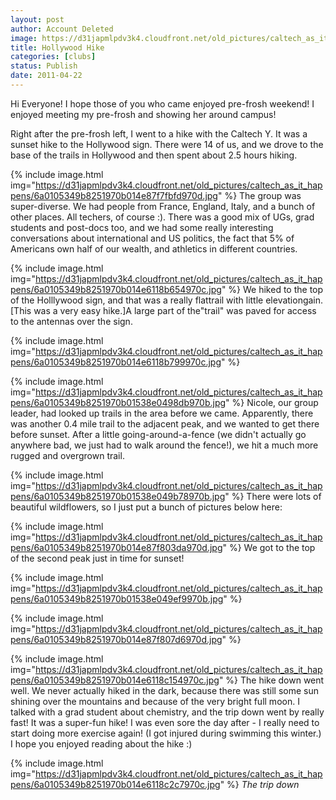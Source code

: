 ```yaml
---
layout: post
author: Account Deleted
image: https://d31japmlpdv3k4.cloudfront.net/old_pictures/caltech_as_it_happens/6a0105349b8251970b014e87f7f9fe970d.jpg
title: Hollywood Hike 
categories: [clubs]
status: Publish
date: 2011-04-22
---
```


Hi Everyone! I hope those of you who came enjoyed pre-frosh weekend! I enjoyed meeting my pre-frosh and showing her around campus!

Right after the pre-frosh left, I went to a hike with the Caltech Y. It was a sunset hike to the Hollywood sign. There were 14 of us, and we drove to the base of the trails in Hollywood and then spent about 2.5 hours hiking.


{% include image.html img="https://d31japmlpdv3k4.cloudfront.net/old_pictures/caltech_as_it_happens/6a0105349b8251970b014e87f7fbfd970d.jpg" %}
The group was super-diverse. We had people from France, England, Italy, and a bunch of other places. All techers, of course :). There was a good mix of UGs, grad students and post-docs too, and we had some really interesting conversations about international and US politics, the fact that 5% of Americans own half of our wealth, and athletics in different countries.


{% include image.html img="https://d31japmlpdv3k4.cloudfront.net/old_pictures/caltech_as_it_happens/6a0105349b8251970b014e6118b654970c.jpg" %}
We hiked to the top of the Holllywood sign, and that was a really flattrail with little elevationgain.[This was a very easy hike.]A large part of the"trail" was paved for access to the antennas over the sign.


{% include image.html img="https://d31japmlpdv3k4.cloudfront.net/old_pictures/caltech_as_it_happens/6a0105349b8251970b014e6118b799970c.jpg" %}

{% include image.html img="https://d31japmlpdv3k4.cloudfront.net/old_pictures/caltech_as_it_happens/6a0105349b8251970b01538e0498db970b.jpg" %}
Nicole, our group leader, had looked up trails in the area before we came. Apparently, there was another 0.4 mile trail to the adjacent peak, and we wanted to get there before sunset. After a little going-around-a-fence (we didn't actually go anywhere bad, we just had to walk around the fence!), we hit a much more rugged and overgrown trail.


{% include image.html img="https://d31japmlpdv3k4.cloudfront.net/old_pictures/caltech_as_it_happens/6a0105349b8251970b01538e049b78970b.jpg" %}
There were lots of beautiful wildflowers, so I just put a bunch of pictures below here:


{% include image.html img="https://d31japmlpdv3k4.cloudfront.net/old_pictures/caltech_as_it_happens/6a0105349b8251970b014e87f803da970d.jpg" %}
We got to the top of the second peak just in time for sunset!


{% include image.html img="https://d31japmlpdv3k4.cloudfront.net/old_pictures/caltech_as_it_happens/6a0105349b8251970b01538e049ef9970b.jpg" %}

{% include image.html img="https://d31japmlpdv3k4.cloudfront.net/old_pictures/caltech_as_it_happens/6a0105349b8251970b014e87f807d6970d.jpg" %}

{% include image.html img="https://d31japmlpdv3k4.cloudfront.net/old_pictures/caltech_as_it_happens/6a0105349b8251970b014e6118c154970c.jpg" %}
The hike down went well. We never actually hiked in the dark, because there was still some sun shining over the mountains and because of the very bright full moon. I talked with a grad student about chemistry, and the trip down went by really fast! It was a super-fun hike! I was even sore the day after - I really need to start doing more exercise again! (I got injured during swimming this winter.) I hope you enjoyed reading about the hike :)


{% include image.html img="https://d31japmlpdv3k4.cloudfront.net/old_pictures/caltech_as_it_happens/6a0105349b8251970b014e6118c2c7970c.jpg" %}
*The trip down*
